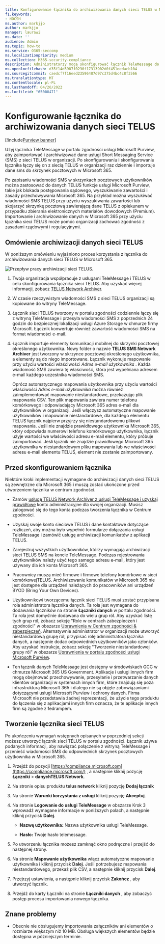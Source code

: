 ```yaml
---
title: Konfigurowanie łącznika do archiwizowania danych sieci TELUS w Microsoft 365
f1.keywords:
- NOCSH
ms.author: markjjo
author: markjjo
manager: laurawi
ms.date: ''
audience: Admin
ms.topic: how-to
ms.service: O365-seccomp
ms.localizationpriority: medium
ms.collection: M365-security-compliance
description: Administratorzy mogą skonfigurować łącznik TeleMessage do importowania i archiwizowania danych programu SMS z sieci TELUS w Microsoft 365. Umożliwia to archiwizowanie danych ze źródeł danych innych firm w Microsoft 365 dzięki czemu można używać funkcji zgodności, takich jak blokada prawna, wyszukiwanie zawartości i zasady przechowywania, aby zarządzać danymi innych firm w organizacji.
ms.openlocfilehash: d35f14d5987f0230f17313902d0f451eedacb104
ms.sourcegitcommit: caedcf7f16eed23596487d97c375d4bc4c8f3566
ms.translationtype: MT
ms.contentlocale: pl-PL
ms.lasthandoff: 04/20/2022
ms.locfileid: "65000471"
---
```

# <a name="set-up-a-connector-to-archive-telus-network-data"></a>Konfigurowanie łącznika do archiwizowania danych sieci TELUS

[!include[Purview banner](../includes/purview-rebrand-banner.md)]

Użyj łącznika TeleMessage w portalu zgodności usługi Microsoft Purview, aby zaimportować i zarchiwizować dane usługi Short Messaging Service (SMS) z sieci TELUS w organizacji. Po skonfigurowaniu i skonfigurowaniu łącznika łączy się on z siecią TELUS w organizacji raz dziennie i importuje dane sms do skrzynek pocztowych w Microsoft 365.

Po zapisaniu wiadomości SMS w skrzynkach pocztowych użytkowników można zastosować do danych TELUS funkcje usługi Microsoft Purview, takie jak blokada postępowania sądowego, wyszukiwanie zawartości i zasady przechowywania Microsoft 365. Na przykład można wyszukiwać wiadomości SMS TELUS przy użyciu wyszukiwania zawartości lub skojarzyć skrzynkę pocztową zawierającą dane TELUS z opiekunem w przypadku zbierania elektronicznych materiałów dowodowych (Premium). Importowanie i archiwizowanie danych w Microsoft 365 przy użyciu łącznika sieci TELUS może pomóc organizacji zachować zgodność z zasadami rządowymi i regulacyjnymi.

## <a name="overview-of-archiving-telus-network-data"></a>Omówienie archiwizacji danych sieci TELUS

W poniższym omówieniu wyjaśniono proces korzystania z łącznika do archiwizowania danych sieci TELUS w Microsoft 365.

![Przepływ pracy archiwizacji sieci TELUS.](../media/TelusNetworkConnectorWorkflow.png)

1. Twoja organizacja współpracuje z usługami TeleMessage i TELUS w celu skonfigurowania łącznika sieci TELUS. Aby uzyskać więcej informacji, zobacz [TELUS Network Archiver](https://www.telemessage.com/office365-activation-for-telus-network-archiver/).

2. W czasie rzeczywistym wiadomości SMS z sieci TELUS organizacji są kopiowane do witryny TeleMessage.

3. Łącznik sieci TELUS tworzony w portalu zgodności codziennie łączy się z witryną TeleMessage i przesyła wiadomości SMS z poprzednich 24 godzin do bezpiecznej lokalizacji usługi Azure Storage w chmurze firmy Microsoft. Łącznik konwertuje również zawartość wiadomości SMS na format wiadomości e-mail.

4. Łącznik importuje elementy komunikacji mobilnej do skrzynki pocztowej określonego użytkownika. Nowy folder o nazwie **TELUS SMS Network Archiver** jest tworzony w skrzynce pocztowej określonego użytkownika, a elementy są do niego importowane. Łącznik wykonuje mapowanie przy użyciu wartości właściwości *Adres e-mail użytkownika* . Każda wiadomość SMS zawiera tę właściwość, która jest wypełniana adresem e-mail każdego uczestnika wiadomości SMS.

   Oprócz automatycznego mapowania użytkownika przy użyciu wartości właściwości *Adres e-mail użytkownika* można również zaimplementować mapowanie niestandardowe, przekazując plik mapowania CSV. Ten plik mapowania zawiera numer telefonu komórkowego i odpowiadający Microsoft 365 adres e-mail dla użytkowników w organizacji. Jeśli włączysz automatyczne mapowanie użytkowników i mapowanie niestandardowe, dla każdego elementu TELUS łącznik najpierw przyjrzy się niestandardowemu plikowi mapowania. Jeśli nie znajdzie prawidłowego użytkownika Microsoft 365, który odpowiada numerowi telefonu komórkowego użytkownika, łącznik użyje wartości we właściwości adresu e-mail elementu, który próbuje zaimportować. Jeśli łącznik nie znajdzie prawidłowego Microsoft 365 użytkownika w niestandardowym pliku mapowania lub we właściwości adresu e-mail elementu TELUS, element nie zostanie zaimportowany.

## <a name="before-you-set-up-a-connector"></a>Przed skonfigurowaniem łącznika

Niektóre kroki implementacji wymagane do archiwizacji danych sieci TELUS są zewnętrzne dla Microsoft 365 i muszą zostać ukończone przed utworzeniem łącznika w centrum zgodności.

- Zamów [usługę TELUS Network Archiver z usługi TeleMessage i uzyskaj prawidłowe](https://www.telemessage.com/mobile-archiver/order-mobile-archiver-for-o365) konto administracyjne dla swojej organizacji. Musisz zalogować się do tego konta podczas tworzenia łącznika w Centrum zgodności.

- Uzyskaj swoje konto sieciowe TELUS i dane kontaktowe dotyczące rozliczeń, aby można było wypełnić formularze dołączania usługi TeleMessage i zamówić usługę archiwizacji komunikatów z aplikacji TELUS.

- Zarejestruj wszystkich użytkowników, którzy wymagają archiwizacji sieci TELUS SMS na koncie TeleMessage. Podczas rejestrowania użytkowników należy użyć tego samego adresu e-mail, który jest używany dla ich konta Microsoft 365.

- Pracownicy muszą mieć firmowe i firmowe telefony komórkowe w sieci komórkowejTELUS. Archiwizowanie komunikatów w Microsoft 365 nie jest dostępne dla urządzeń należących do pracowników ani urządzeń BYOD (Bring Your Own Devices).

- Użytkownikowi tworzącemu łącznik sieci TELUS musi zostać przypisana rola administratora łącznika danych. Ta rola jest wymagana do dodawania łączników na stronie **Łączniki danych** w portalu zgodności. Ta rola jest domyślnie dodawana do wielu grup ról. Aby uzyskać listę tych grup ról, zobacz sekcję "Role w centrach zabezpieczeń i zgodności" w obszarze [Uprawnienia w Centrum zgodności & zabezpieczeń](../security/office-365-security/permissions-in-the-security-and-compliance-center.md#roles-in-the-security--compliance-center). Alternatywnie administrator w organizacji może utworzyć niestandardową grupę ról, przypisać rolę administratora łącznika danych, a następnie dodać odpowiednich użytkowników jako członków. Aby uzyskać instrukcje, zobacz sekcję "Tworzenie niestandardowej grupy ról" w obszarze [Uprawnienia w portalu zgodności usługi Microsoft Purview](microsoft-365-compliance-center-permissions.md#create-a-custom-role-group).

- Ten łącznik danych TeleMessage jest dostępny w środowiskach GCC w chmurze Microsoft 365 US Government. Aplikacje i usługi innych firm mogą obejmować przechowywanie, przesyłanie i przetwarzanie danych klientów organizacji w systemach innych firm, które znajdują się poza infrastrukturą Microsoft 365 i dlatego nie są objęte zobowiązaniami dotyczącymi usługi Microsoft Purview i ochrony danych. Firma Microsoft nie przedstawia żadnej reprezentacji, że użycie tego produktu do łączenia się z aplikacjami innych firm oznacza, że te aplikacje innych firm są zgodne z fedrampem.

## <a name="create-a-telus-network-connector"></a>Tworzenie łącznika sieci TELUS

Po ukończeniu wymagań wstępnych opisanych w poprzedniej sekcji możesz utworzyć łącznik sieci TELUS w portalu zgodności. Łącznik używa podanych informacji, aby nawiązać połączenie z witryną TeleMessage i przenieść wiadomości SMS do odpowiednich skrzynek pocztowych użytkownika w Microsoft 365.

1. Przejdź do pozycji [https://compliance.microsoft.com](https://compliance.microsoft.com/) , a następnie kliknij pozycję **Łączniki** >  **danychTELUS Network**.

2. Na stronie opisu produktu **telus network** kliknij pozycję **Dodaj łącznik**

3. Na stronie **Warunki korzystania z usługi** kliknij pozycję **Akceptuj**.

4. Na stronie **Logowanie do usługi TeleMessage** w obszarze Krok 3 wprowadź wymagane informacje w poniższych polach, a następnie kliknij przycisk **Dalej**.

   - **Nazwę użytkownika:** Nazwa użytkownika usługi TeleMessage.

   - **Hasło:** Twoje hasło telemessage.

5. Po utworzeniu łącznika możesz zamknąć okno podręczne i przejść do następnej strony.

6. Na stronie **Mapowanie użytkownika** włącz automatyczne mapowanie użytkownika i kliknij przycisk **Dalej**. Jeśli potrzebujesz mapowania niestandardowego, przekaż plik CSV, a następnie kliknij przycisk **Dalej**.

7. Przejrzyj ustawienia, a następnie kliknij przycisk **Zakończ** , aby utworzyć łącznik.

8. Przejdź do karty Łączniki na stronie **Łączniki danych** , aby zobaczyć postęp procesu importowania nowego łącznika.

## <a name="known-issues"></a>Znane problemy

- Obecnie nie obsługujemy importowania załączników ani elementów o rozmiarze większym niż 10 MB. Obsługa większych elementów będzie dostępna w późniejszym terminie.
